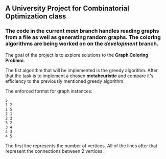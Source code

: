 ## A University Project for Combinatorial Optimization class
### The code in the current _main_ branch handles reading graphs from a file as well as generating random graphs. The coloring algorithms are being worked on on the _development_ branch.
The goal of the project is to explore solutions to the **Graph Coloring Problem**.

The fist algorithm that will be implemented is the greedy algorithm. After that the task is to implement a chosen **metaheuristic** and compare it's efficiency to the previously mentioned greedy algorithm.

The enforced format for graph instances:
```
5
1 2
1 5
2 1
2 3
3 2
3 4
4 3
4 5
```
The first line represents the number of vertices. All of the lines after that represent the connections between 2 vertices.
